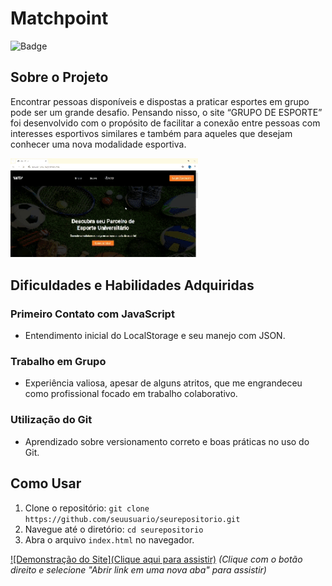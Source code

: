 # Matchpoint

![Badge](https://img.shields.io/badge/Status-%20Desenvolvido-brightgreen)

## Sobre o Projeto
Encontrar pessoas disponíveis e dispostas a praticar esportes em grupo pode ser um grande desafio. Pensando nisso, o site “GRUPO DE ESPORTE” foi desenvolvido com o propósito de facilitar a conexão entre pessoas com interesses esportivos similares e também para aqueles que desejam conhecer uma nova modalidade esportiva.

<img src="/MatchPoint.gif" alt="Demonstração do Site" width="300">

## Dificuldades e Habilidades Adquiridas

### Primeiro Contato com JavaScript
- Entendimento inicial do LocalStorage e seu manejo com JSON.

### Trabalho em Grupo
- Experiência valiosa, apesar de alguns atritos, que me engrandeceu como profissional focado em trabalho colaborativo.

### Utilização do Git
- Aprendizado sobre versionamento correto e boas práticas no uso do Git.

## Como Usar
1. Clone o repositório: `git clone https://github.com/seuusuario/seurepositorio.git`
2. Navegue até o diretório: `cd seurepositorio`
3. Abra o arquivo `index.html` no navegador.

[![Demonstração do Site](Clique aqui para assistir)](https://www.youtube.com/watch?v=VehkQiDDQVQ) *(Clique com o botão direito e selecione "Abrir link em uma nova aba" para assistir)*

